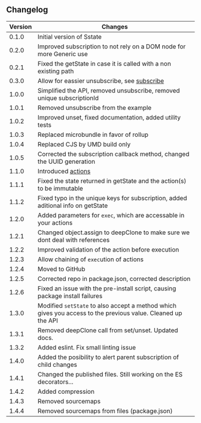 ## Changelog

| Version | Changes                                                                          |
| ------- | -------------------------------------------------------------------------------- |
| 0.1.0   | Initial version of Sstate                                                        |
| 0.2.0   | Improved subscription to not rely on a DOM node for more Generic use             |
| 0.2.1   | Fixed the getState in case it is called with a non existing path                 |
| 0.3.0   | Allow for eassier unsubscribe, see [subscribe](#subscribe)                       |
| 1.0.0   | Simplified the API, removed unsubscribe, removed unique subscriptionId           |
| 1.0.1   | Removed unsubscribe from the example                                             |
| 1.0.2   | Improved unset, fixed documentation, added utility tests                         |
| 1.0.3   | Replaced microbundle in favor of rollup                                          |
| 1.0.4   | Replaced CJS by UMD build only                                                   |
| 1.0.5   | Corrected the subscription callback method, changed the UUID generation          |
| 1.1.0   | Introduced [actions](#exec)                                                      |
| 1.1.1   | Fixed the state returned in getState and the action(s) to be immutable           |
| 1.1.2   | Fixed typo in the unique keys for subscription, added aditional info on getState |
| 1.2.0   | Added parameters for `exec`, which are accessable in your actions                |
| 1.2.1   | Changed object.assign to deepClone to make sure we dont deal with references     |
| 1.2.2   | Improved validation of the action before execution                               |
| 1.2.3   | Allow chaining of `exec`ution of actions                                         |
| 1.2.4   | Moved to GitHub                                                                  |
| 1.2.5   | Corrected repo in package.json, corrected description                            |
| 1.2.6   | Fixed an issue with the pre-install script, causing package install failures     |
| 1.3.0   | Modified `setState` to also accept a method which gives you access to the previous value. Cleaned up the API     |
| 1.3.1   | Removed deepClone call from set/unset. Updated docs.                             |
| 1.3.2   | Added eslint. Fix small linting issue                                            |
| 1.4.0   | Added the posibility to alert parent subscription of child changes               |
| 1.4.1   | Changed the published files. Still working on the ES decorators...               |
| 1.4.2   | Added compression                                                                |
| 1.4.3   | Removed sourcemaps                                                               |
| 1.4.4   | Removed sourcemaps from files (package.json)                                     |
